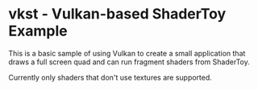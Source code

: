 # vkst - Vulkan-based ShaderToy Example

This is a basic sample of using Vulkan to create a small application that
draws a full screen quad and can run fragment shaders from ShaderToy.

Currently only shaders that don't use textures are supported.
